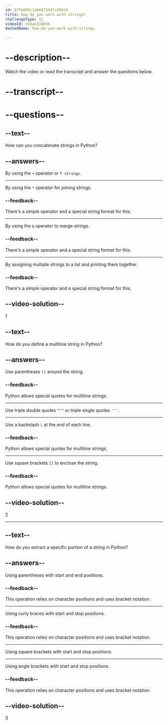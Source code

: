 ```yaml
---
id: 67fe859c1ab68734d7c666cb
title: How do you work with strings?
challengeType: 11
videoId: nVAaxZ34khk
dashedName: how-do-you-work-with-strings

---
```


# --description--

Watch the video or read the transcript and answer the questions below.

# --transcript--

# --questions--

## --text--

How can you concatenate strings in Python?

## --answers--

By using the `+` operator or `f strings`.

---

By using the `*` operator for joining strings.

### --feedback--

There's a simple operator and a special string format for this.

---

By using the `&` operator to merge strings.

### --feedback--

There's a simple operator and a special string format for this.

---

By assigning multiple strings to a list and printing them together.

### --feedback--

There's a simple operator and a special string format for this.

## --video-solution--

1

## --text--

How do you define a multiline string in Python?

## --answers--

Use parentheses `()` around the string.

### --feedback--

Python allows special quotes for multiline strings.

---

Use triple double quotes `"""` or triple single quotes `'''`.

---

Use a backslash `\` at the end of each line.

### --feedback--

Python allows special quotes for multiline strings.

---

Use square brackets `[]` to enclose the string.

### --feedback--

Python allows special quotes for multiline strings.

## --video-solution--

2

---

## --text--

How do you extract a specific portion of a string in Python?

## --answers--

Using parentheses with start and end positions.

### --feedback--

This operation relies on character positions and uses bracket notation.

---

Using curly braces with start and stop positions.

### --feedback--

This operation relies on character positions and uses bracket notation.

---

Using square brackets with start and stop positions.

---

Using angle brackets with start and stop positions.

### --feedback--

This operation relies on character positions and uses bracket notation.

## --video-solution--

3
